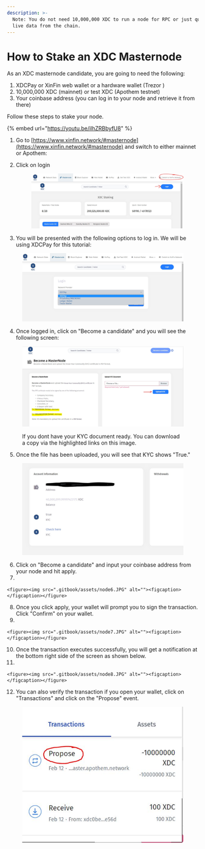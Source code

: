 ```yaml
---
description: >-
  Note: You do not need 10,000,000 XDC to run a node for RPC or just querying
  live data from the chain.
---
```


# How to Stake an XDC Masternode

As an XDC masternode candidate, you are going to need the following:&#x20;

1. XDCPay or XinFin web wallet or a hardware wallet (Trezor )
2. 10,000,000 XDC (mainnet) or test XDC (Apothem testnet)
3. Your coinbase address (you can log in to your node and retrieve it from there)

Follow these steps to stake your node.

{% embed url="https://youtu.be/ilhZRBbyfU8" %}

1. Go to [https://www.xinfin.network/#masternode](https://www.xinfin.network/#masternode) and switch to either mainnet or Apothem:&#x20;
2.  Click on login

    <figure><img src=".gitbook/assets/node1.JPG" alt=""><figcaption></figcaption></figure>
3. You will be presented with the following options to log in. We will be using XDCPay for this tutorial:&#x20;

<figure><img src=".gitbook/assets/node2.JPG" alt=""><figcaption></figcaption></figure>

4. Once logged in, click on "Become a candidate" and you will see the following screen:

<figure><img src=".gitbook/assets/node3.JPG" alt=""><figcaption><p>If you dont have your KYC document ready. You can download a copy via the highlighted links on this image. </p></figcaption></figure>

5. Once the file has been uploaded, you will see that KYC shows "True."&#x20;

<figure><img src=".gitbook/assets/node4.JPG" alt=""><figcaption></figcaption></figure>

6. Click on "Become a candidate" and input your coinbase address from your node and hit apply.
7.

    <figure><img src=".gitbook/assets/node6.JPG" alt=""><figcaption></figcaption></figure>
8. Once you click apply, your wallet will prompt you to sign the transaction. Click "Confirm" on your wallet.
9.

    <figure><img src=".gitbook/assets/node7.JPG" alt=""><figcaption></figcaption></figure>
10. Once the transaction executes successfully, you will get a notification at the bottom right side of the screen as shown below.&#x20;
11.

    <figure><img src=".gitbook/assets/node8.JPG" alt=""><figcaption></figcaption></figure>
12. You can also verify the transaction if you open your wallet, click on "Transactions" and click on the "Propose" event. &#x20;

<figure><img src=".gitbook/assets/node5.JPG" alt=""><figcaption></figcaption></figure>
